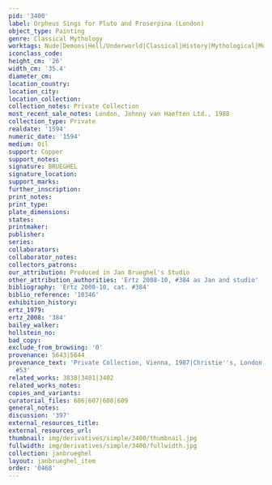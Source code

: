 ```yaml
---
pid: '3400'
label: Orpheus Sings for Pluto and Proserpina (London)
object_type: Painting
genre: Classical Mythology
worktags: Nude|Demons|Hell/Underworld|Classical|History|Mythological|Musical instruments
iconclass_code:
height_cm: '26'
width_cm: '35.4'
diameter_cm:
location_country:
location_city:
location_collection:
collection_notes: Private Collection
most_recent_sale_notes: London, Johnny van Haeften Ltd., 1988
collection_type: Private
realdate: '1594'
numeric_date: '1594'
medium: Oil
support: Copper
support_notes:
signature: BRUEGHEL
signature_location:
support_marks:
further_inscription:
print_notes:
print_type:
plate_dimensions:
states:
printmaker:
publisher:
series:
collaborators:
collaborator_notes:
collectors_patrons:
our_attribution: Produced in Jan Brueghel's Studio
other_attribution_authorities: 'Ertz 2008-10, #384 as Jan and studio'
bibliography: 'Ertz 2008-10, cat. #384'
biblio_reference: '10346'
exhibition_history:
ertz_1979:
ertz_2008: '384'
bailey_walker:
hollstein_no:
bad_copy:
exclude_from_browsing: '0'
provenance: 5643|5644
provenance_text: 'Private Collection, Vienna, 1987|Christie''s, London, April 2, 1988,
  #53'
related_works: 3838|3401|3402
related_works_notes:
copies_and_variants:
curatorial_files: 606|607|608|609
general_notes:
discussion: '397'
external_resources_title:
external_resources_url:
thumbnail: img/derivatives/simple/3400/thumbnail.jpg
fullwidth: img/derivatives/simple/3400/fullwidth.jpg
collection: janbrueghel
layout: janbrueghel_item
order: '0468'
---
```

